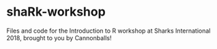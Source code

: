 # shaRk-workshop
Files and code for the Introduction to R workshop at Sharks International 2018, brought to you by Cannonballs!

